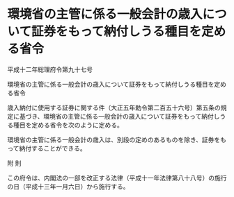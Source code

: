 # 環境省の主管に係る一般会計の歳入について証券をもって納付しうる種目を定める省令

平成十二年総理府令第九十七号

環境省の主管に係る一般会計の歳入について証券をもって納付しうる種目を定める省令

歳入納付に使用する証券に関する件（大正五年勅令第二百五十六号）第五条の規定に基づき、環境省の主管に係る一般会計の歳入について証券をもって納付しうる種目を定める省令を次のように定める。

環境省の主管に係る一般会計の歳入は、別段の定めのあるものを除き、証券をもって納付することができる。

附 則

この府令は、内閣法の一部を改正する法律（平成十一年法律第八十八号）の施行の日（平成十三年一月六日）から施行する。
